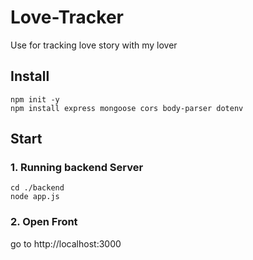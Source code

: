 # Love-Tracker
Use for tracking love story with my lover

## Install
```npm init -y``` <br>
```npm install express mongoose cors body-parser dotenv```

## Start
### 1. Running backend Server
```
cd ./backend
node app.js
```
### 2. Open Front
go to http://localhost:3000

